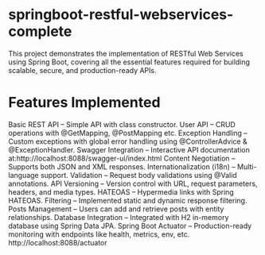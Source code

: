 # springboot-restful-webservices-complete
This project demonstrates the implementation of RESTful Web Services using Spring Boot, covering all the essential features required for building scalable, secure, and production-ready APIs.

# Features Implemented
Basic REST API – Simple API with class constructor.
User API – CRUD operations with @GetMapping, @PostMapping etc.
Exception Handling – Custom exceptions with global error handling using @ControllerAdvice & @ExceptionHandler.
Swagger Integration – Interactive API documentation at:http://localhost:8088/swagger-ui/index.html
Content Negotiation – Supports both JSON and XML responses.
Internationalization (i18n) – Multi-language support.
Validation – Request body validations using @Valid annotations.
API Versioning – Version control with URL, request parameters, headers, and media types.
HATEOAS – Hypermedia links with Spring HATEOAS.
Filtering – Implemented static and dynamic response filtering.
Posts Management – Users can add and retrieve posts with entity relationships.
Database Integration – Integrated with H2 in-memory database using Spring Data JPA.
Spring Boot Actuator – Production-ready monitoring with endpoints like health, metrics, env, etc. http://localhost:8088/actuator
